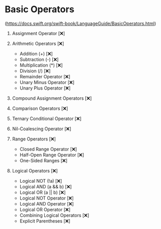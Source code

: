 #  Basic Operators

 (https://docs.swift.org/swift-book/LanguageGuide/BasicOperators.html)

1. Assignment Operator [❌]

2. Arithmetic Operators [❌]
    - Addition (+)  [❌]
    - Subtraction (-) [❌]
    - Multiplication (*) [❌]
    - Division (/) [❌]
    - Remainder Operator [❌]
    - Unary Minus Operator [❌]
    - Unary Plus Operator [❌]

3. Compound Assignment Operators [❌]
    
4. Comparison Operators [❌]
    
5. Ternary Conditional Operator [❌]
    
6. Nil-Coalescing Operator [❌]

7. Range Operators [❌]
    - Closed Range Operator [❌]
    - Half-Open Range Operator [❌]
    - One-Sided Ranges [❌]
    
8. Logical Operators [❌]
    - Logical NOT (!a) [❌]
    - Logical AND (a && b) [❌]
    - Logical OR (a || b) [❌]
    - Logical NOT Operator [❌]
    - Logical AND Operator [❌]
    - Logical OR Operator [❌]
    - Combining Logical Operators [❌]
    - Explicit Parentheses [❌]
